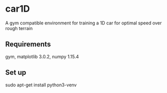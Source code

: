 # car1D
A gym compatible environment for training a 1D car for optimal speed over rough terrain

## Requirements
gym,
matplotlib 3.0.2,
numpy 1.15.4

## Set up

sudo apt-get install python3-venv

